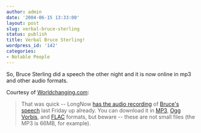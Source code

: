 ```yaml
---
author: admin
date: '2004-06-15 13:33:00'
layout: post
slug: verbal-bruce-sterling
status: publish
title: Verbal Bruce Sterling!
wordpress_id: '142'
categories:
- Notable People
---
```

<P>So, Bruce Sterling did a speech the other night and it is now online in mp3 and other audio formats.</P><P>Courtesy of <A href="http://www.worldchanging.com/archives/000826.html">Worldchanging.com</A>:</P><BLOCKQUOTE><P>That was quick -- LongNow <A href="http://seminars.longnow.org/">has the audio recording</A> of <A href="http://www.worldchanging.com/archives/000815.html">Bruce's speech</A> last Friday up already. You can download it in <A href="http://seminars.longnow.org/content/june02004-sterling.mp3">MP3</A>, <A href="http://seminars.longnow.org/content/june02004-sterling.ogg">Ogg Vorbis</A>, and <A href="http://seminars.longnow.org/content/june02004-sterling.flac">FLAC</A> formats, but beware -- these are not small files (the MP3 is 66MB, for example).</P></BLOCKQUOTE>
